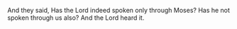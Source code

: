 And they said, Has the Lord indeed spoken only through Moses? Has he not spoken through us also? And the Lord heard it.
